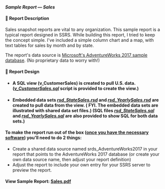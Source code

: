 #### <em>Sample Report — Sales</em>
#### 👋 Report Description

Sales snapshot reports are vital to any organization. This sample report is a typical report designed in SSRS. While building this report, I tried to keep the concept simple. I've included a simple column chart and a map, with text tables for sales by month and by state.

The report's data source is <a href="https://github.com/Microsoft/sql-server-samples/releases/tag/adventureworks">Microsoft's AdventureWorks 2017 sample database</a>. (No proprietary data to worry with!)
#### 👋 Report Design
- #### A SQL view (v_CustomerSales) is created to pull U.S. data. (<a href="/Sales/v_CustomerSales.sql"><em>v_CustomerSales.sql</em></a> script is provided to create the view.)
 - #### Embedded data sets <a href="/Sales/rsd_StateSales.rsd"><em>rsd_StateSales.rsd</em></a> and <a href="/Sales/rsd_YearlySales.rsd"><em>rsd_YearlySales.rsd</em></a> are created to pull data from the view. ( FYI. The embedded data sets are illustrated with shared data set files.) (SQL files <a href="rsd_StateSales.sql"><em>rsd_StateSales.sql</em></a> and <a href="rsd_YearlySales.sql"><em>rsd_YearlySales.sql</em></a> are also provided to show SQL for both data sets.)
#### To make the report run out of the box (<a href="https://github.com/curtild/SSRS-Projects#to-follow-along-with-these-samples-youll-need">once you have the necessary software</a>) you'll need to do 2 things: 
   -  Create a shared data source named srds_AdventureWorks2017 in your report that points to the AdventureWorks 2017 database (or create your own data source name, then adjust your report definition) 
   -  Adjust the report to include your own entry for your SSRS server to preview the report. 

#### View Sample Report: <a href="/Sales/Sales.pdf" height=750 width=550/>Sales.pdf</a>

